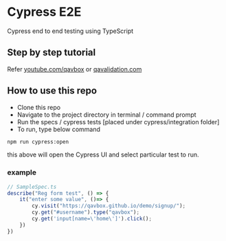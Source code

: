 # Cypress E2E

Cypress end to end testing using TypeScript

## Step by step tutorial
Refer [youtube.com/qavbox](https://www.youtube.com/playlist?list=PLPO0LFyCaSo1sEDJb6FR2a1iPl-48FDBL) or [qavalidation.com](https://qavalidation.com/category/cypress/)


## How to use this repo

* Clone this repo  
* Navigate to the project directory in terminal / command prompt  
* Run the specs / cypress tests [placed under cypress/integration folder]  
* To run, type below command

```bash
npm run cypress:open
```
this above will open the Cypress UI and select particular test to run.  

### example

```typescript
// SampleSpec.ts
describe("Reg form test", () => {
    it("enter some value", ()=> {
        cy.visit("https://qavbox.github.io/demo/signup/");
        cy.get("#username").type("qavbox");
        cy.get('input[name=\'home\']').click();
    })
})
```
